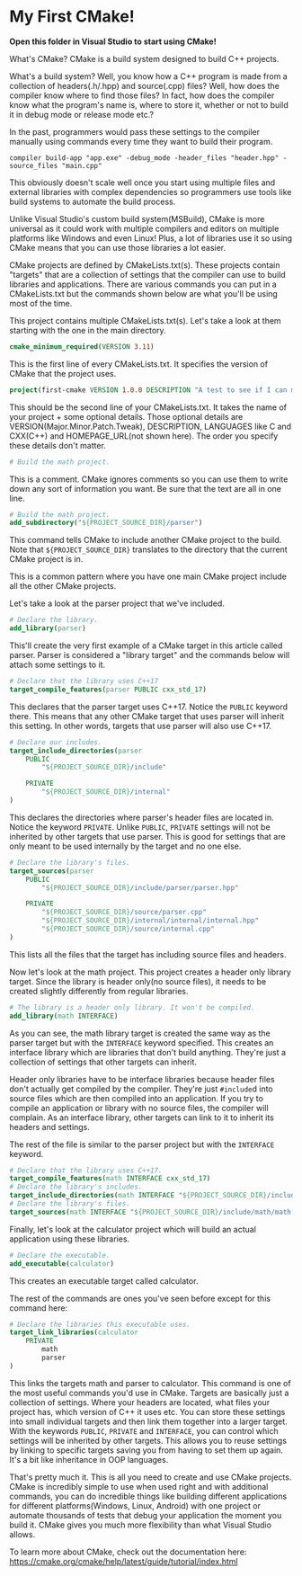 # My First CMake!

__Open this folder in Visual Studio to start using CMake!__

What's CMake? CMake is a build system designed to build C++ projects.

What's a build system? Well, you know how a C++ program is made from a collection of headers(.h/.hpp) and source(.cpp) files? Well, how does the compiler know where to find those files? In fact, how does the compiler know what the program's name is, where to store it, whether or not to build it in debug mode or release mode etc.?

In the past, programmers would pass these settings to the compiler manually using commands every time they want to build their program.

```
compiler build-app "app.exe" -debug_mode -header_files "header.hpp" -source_files "main.cpp"
```

This obviously doesn't scale well once you start using multiple files and external libraries with complex dependencies so programmers use tools like build systems to automate the build process.

Unlike Visual Studio's custom build system(MSBuild), CMake is more universal as it could work with multiple compilers and editors on multiple platforms like Windows and even Linux! Plus, a lot of libraries use it so using CMake means that you can use those libraries a lot easier.

CMake projects are defined by CMakeLists.txt(s). These projects contain "targets" that are a collection of settings that the compiler can use to build libraries and applications. There are various commands you can put in a CMakeLists.txt but the commands shown below are what you'll be using most of the time.

This project contains multiple CMakeLists.txt(s). Let's take a look at them starting with the one in the main directory.

```cmake
cmake_minimum_required(VERSION 3.11)
```

This is the first line of every CMakeLists.txt. It specifies the version of CMake that the project uses.

```cmake
project(first-cmake VERSION 1.0.0 DESCRIPTION "A test to see if I can make a CMake Project" LANGUAGES CXX)
```

This should be the second line of your CMakeLists.txt. It takes the name of your project + some optional details. Those optional details are VERSION(Major.Minor.Patch.Tweak), DESCRIPTION, LANGUAGES like C and CXX(C++) and HOMEPAGE_URL(not shown here). The order you specify these details don't matter.

```cmake
# Build the math project.
```

This is a comment. CMake ignores comments so you can use them to write down any sort of information you want. Be sure that the text are all in one line.

```cmake
# Build the math project.
add_subdirectory("${PROJECT_SOURCE_DIR}/parser")
```

This command tells CMake to include another CMake project to the build. Note that `${PROJECT_SOURCE_DIR}` translates to the directory that the current CMake project is in.

This is a common pattern where you have one main CMake project include all the other CMake projects.

Let's take a look at the parser project that we've included.

```cmake
# Declare the library.
add_library(parser)
```

This'll create the very first example of a CMake target in this article called parser. Parser is considered a "library target" and the commands below will attach some settings to it.

```cmake
# Declare that the library uses C++17
target_compile_features(parser PUBLIC cxx_std_17)
```

This declares that the parser target uses C++17. Notice the `PUBLIC` keyword there. This means that any other CMake target that uses parser will inherit this setting. In other words, targets that use parser will also use C++17.

```cmake
# Declare our includes.
target_include_directories(parser
	PUBLIC
		"${PROJECT_SOURCE_DIR}/include"

	PRIVATE
		"${PROJECT_SOURCE_DIR}/internal"
)
```

This declares the directories where parser's header files are located in. Notice the keyword `PRIVATE`. Unlike `PUBLIC`, `PRIVATE` settings will not be inherited by other targets that use parser. This is good for settings that are only meant to be used internally by the target and no one else.

```cmake
# Declare the library's files.
target_sources(parser
	PUBLIC
		"${PROJECT_SOURCE_DIR}/include/parser/parser.hpp"

	PRIVATE
		"${PROJECT_SOURCE_DIR}/source/parser.cpp"
		"${PROJECT_SOURCE_DIR}/internal/internal/internal.hpp"
		"${PROJECT_SOURCE_DIR}/source/internal.cpp"
)
```

This lists all the files that the target has including source files and headers.

Now let's look at the math project. This project creates a header only library target. Since the library is header only(no source files), it needs to be created slightly differently from regular libraries.

```cmake
# The library is a header only library. It won't be compiled.
add_library(math INTERFACE)
```

As you can see, the math library target is created the same way as the parser target but with the `INTERFACE` keyword specified. This creates an interface library which are libraries that don't build anything. They're just a collection of settings that other targets can inherit.

Header only libraries have to be interface libraries because header files don't actually get compiled by the compiler. They're just `#include`d into source files which are then compiled into an application. If you try to compile an application or library with no source files, the compiler will complain. As an interface library, other targets can link to it to inherit its headers and settings.

The rest of the file is similar to the parser project but with the `INTERFACE` keyword.

```cmake
# Declare that the library uses C++17.
target_compile_features(math INTERFACE cxx_std_17)
# Declare the library's includes.
target_include_directories(math INTERFACE "${PROJECT_SOURCE_DIR}/include")
# Declare the library's files.
target_sources(math INTERFACE "${PROJECT_SOURCE_DIR}/include/math/math.hpp")
```

Finally, let's look at the calculator project which will build an actual application using these libraries.

```cmake
# Declare the executable.
add_executable(calculator)
```

This creates an executable target called calculator.

The rest of the commands are ones you've seen before except for this command here:

```cmake
# Declare the libraries this executable uses.
target_link_libraries(calculator
	PRIVATE
		math
		parser
)
```

This links the targets math and parser to calculator. This command is one of the most useful commands you'd use in CMake. Targets are basically just a collection of settings. Where your headers are located, what files your project has, which version of C++ it uses etc. You can store these settings into small individual targets and then link them together into a larger target. With the keywords `PUBLIC`, `PRIVATE` and `INTERFACE`, you can control which settings will be inherited by other targets. This allows you to reuse settings by linking to specific targets saving you from having to set them up again. It's a bit like inheritance in OOP languages.

That's pretty much it. This is all you need to create and use CMake projects. CMake is incredibly simple to use when used right and with additional commands, you can do incredible things like building different applications for different platforms(Windows, Linux, Android) with one project or automate thousands of tests that debug your application the moment you build it. CMake gives you much more flexibility than what Visual Studio allows.

To learn more about CMake, check out the documentation here:
https://cmake.org/cmake/help/latest/guide/tutorial/index.html
